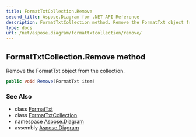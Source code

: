```yaml
---
title: FormatTxtCollection.Remove
second_title: Aspose.Diagram for .NET API Reference
description: FormatTxtCollection method. Remove the FormatTxt object from the collection
type: docs
url: /net/aspose.diagram/formattxtcollection/remove/
---
```

## FormatTxtCollection.Remove method

Remove the FormatTxt object from the collection.

```csharp
public void Remove(FormatTxt item)
```

### See Also

* class [FormatTxt](../../formattxt/)
* class [FormatTxtCollection](../)
* namespace [Aspose.Diagram](../../formattxtcollection/)
* assembly [Aspose.Diagram](../../../)



